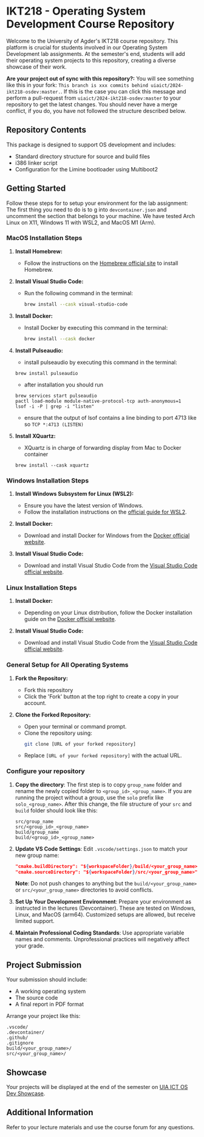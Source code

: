 # IKT218 - Operating System Development Course Repository

Welcome to the University of Agder's IKT218 course repository. This platform is crucial for students involved in our Operating System Development lab assignments. At the semester's end, students will add their operating system projects to this repository, creating a diverse showcase of their work.

**Are your project out of sync with this repository?:**
You will see something like this in your fork: `This branch is xxx commits behind uiaict/2024-ikt218-osdev:master.`. If this is the case you can click this message and perform a pull-request from `uiaict/2024-ikt218-osdev:master` to your repository to get the latest changes. You should never have a merge conflict, if you do, you have not followed the structure described below.

## Repository Contents
This package is designed to support OS development and includes:
- Standard directory structure for source and build files
- i386 linker script
- Configuration for the Limine bootloader using Multiboot2

## Getting Started
Follow these steps for to setup your environment for the lab assignment:
The first thing you need to do is to g into `devcontainer.json` and uncomment the section that belongs to your machine. We have tested Arch Linux on X11, Windows 11 with WSL2, and MacOS M1 (Arm).

### MacOS Installation Steps

1. **Install Homebrew:**
   - Follow the instructions on the [Homebrew official site](https://brew.sh) to install Homebrew.

2. **Install Visual Studio Code:**
   - Run the following command in the terminal:
     ```bash
     brew install --cask visual-studio-code
     ```

3. **Install Docker:**
   - Install Docker by executing this command in the terminal:
     ```bash
     brew install --cask docker
     ```

4. **Install Pulseaudio:**
   - install pulseaudio by executing this command in the terminal:
   ```
   brew install pulseaudio
   ```
   - after installation you should run
   ```
   brew services start pulseaudio
   pactl load-module module-native-protocol-tcp auth-anonymous=1
   lsof -i -P | grep -i "listen"
   ```
   - ensure that the output of lsof contains a line binding to port 4713 like so `TCP *:4713 (LISTEN)`

5. **Install XQuartz:**
   - XQuartz is in charge of forwarding display from Mac to Docker container
   ```
   brew install --cask xquartz
   ```

### Windows Installation Steps

1. **Install Windows Subsystem for Linux (WSL2):**
   - Ensure you have the latest version of Windows.
   - Follow the installation instructions on the [official guide for WSL2](https://docs.microsoft.com/en-us/windows/wsl/install).

2. **Install Docker:**
   - Download and install Docker for Windows from the [Docker official website](https://www.docker.com/products/docker-desktop).

3. **Install Visual Studio Code:**
   - Download and install Visual Studio Code from the [Visual Studio Code official website](https://code.visualstudio.com/).

### Linux Installation Steps

1. **Install Docker:**
   - Depending on your Linux distribution, follow the Docker installation guide on the [Docker official website](https://docs.docker.com/engine/install/).

2. **Install Visual Studio Code:**
   - Download and install Visual Studio Code from the [Visual Studio Code official website](https://code.visualstudio.com/).

### General Setup for All Operating Systems

1. **Fork the Repository:**
   - Fork this repository
   - Click the 'Fork' button at the top right to create a copy in your account.

2. **Clone the Forked Repository:**
   - Open your terminal or command prompt.
   - Clone the repository using:
     ```bash
     git clone [URL of your forked repository]
     ```
   - Replace `[URL of your forked repository]` with the actual URL.

### Configure your repository

1. **Copy the directory**: The first step is to copy `group_name` folder and rename the newly copied folder to `<group_id>_<group_name>`. If you are running the project without a group, use the `solo` prefix like `solo_<group_name>`. After this change, the file structure of your `src` and `build` folder should look like this:
   ```
   src/group_name
   src/<group_id>_<group_name>
   build/group_name
   build/<group_id>_<group_name>
   ```

3. **Update VS Code Settings**:
   Edit `.vscode/settings.json` to match your new group name:
   ```json
   "cmake.buildDirectory": "${workspaceFolder}/build/<your_group_name>",
   "cmake.sourceDirectory": "${workspaceFolder}/src/<your_group_name>",
   ```
   **Note**: Do not push changes to anything but the `build/<your_group_name>` or `src/<your_group_name>` directories to avoid conflicts.

4. **Set Up Your Development Environment**:
   Prepare your environment as instructed in the lectures (Devcontainer). These are tested on Windows, Linux, and MacOS (arm64). Customized setups are allowed, but receive limited support.

5. **Maintain Professional Coding Standards**:
   Use appropriate variable names and comments. Unprofessional practices will negatively affect your grade.

## Project Submission
Your submission should include:
- A working operating system
- The source code
- A final report in PDF format

Arrange your project like this:
```
.vscode/
.devcontainer/
.github/
.gitignore
build/<your_group_name>/
src/<your_group_name>/
```

## Showcase
Your projects will be displayed at the end of the semester on [UIA ICT OS Dev Showcase](https://uiaict.github.io/2024-ikt218-osdev/).

## Additional Information
Refer to your lecture materials and use the course forum for any questions.
